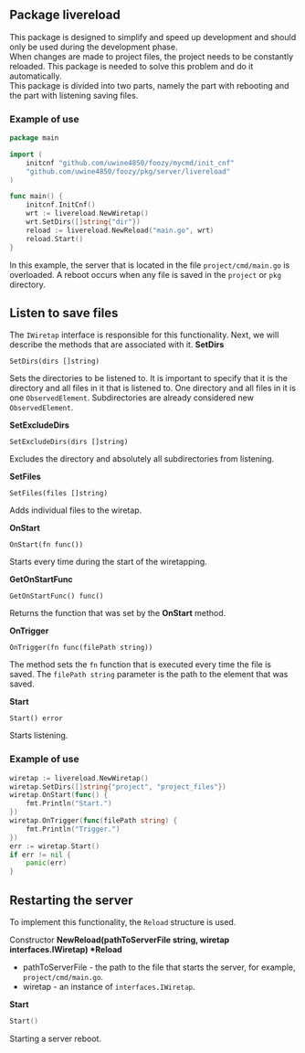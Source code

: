 ## Package livereload
This package is designed to simplify and speed up development and should only be used during the development phase.<br>
When changes are made to project files, the project needs to be constantly reloaded. This package is needed to solve 
this problem and do it automatically.<br>
This package is divided into two parts, namely the part with rebooting and the part with listening
saving files.

### Example of use
```go
package main

import (
	initcnf "github.com/uwine4850/foozy/mycmd/init_cnf"
	"github.com/uwine4850/foozy/pkg/server/livereload"
)

func main() {
	initcnf.InitCnf()
	wrt := livereload.NewWiretap()
	wrt.SetDirs([]string{"dir"})
	reload := livereload.NewReload("main.go", wrt)
	reload.Start()
}

```
In this example, the server that is located in the file ``project/cmd/main.go`` is overloaded. A reboot occurs
when any file is saved in the ``project`` or ``pkg`` directory.


## Listen to save files
The ``IWiretap`` interface is responsible for this functionality. Next, we will describe the methods that are associated with it.
__SetDirs__
```
SetDirs(dirs []string)
```
Sets the directories to be listened to.
It is important to specify that it is the directory and all files in it that is listened to.
One directory and all files in it is one `ObservedElement`.
Subdirectories are already considered new `ObservedElement`.

__SetExcludeDirs__
```
SetExcludeDirs(dirs []string)
```
Excludes the directory and absolutely all subdirectories from listening.

__SetFiles__
```
SetFiles(files []string)
```
Adds individual files to the wiretap.

__OnStart__
```
OnStart(fn func())
```
Starts every time during the start of the wiretapping.

__GetOnStartFunc__
```
GetOnStartFunc() func()
```
Returns the function that was set by the __OnStart__ method.

__OnTrigger__
```
OnTrigger(fn func(filePath string))
```
The method sets the ``fn`` function that is executed every time the file is saved. The ``filePath string`` parameter is the path to the
element that was saved.

__Start__
```
Start() error
```
Starts listening.

### Example of use
```go
wiretap := livereload.NewWiretap()
wiretap.SetDirs([]string{"project", "project_files"})
wiretap.OnStart(func() {
    fmt.Println("Start.")
})
wiretap.OnTrigger(func(filePath string) {
    fmt.Println("Trigger.")
})
err := wiretap.Start()
if err != nil {
    panic(err)
}
```

## Restarting the server
To implement this functionality, the ``Reload`` structure is used.

Constructor __NewReload(pathToServerFile string, wiretap interfaces.IWiretap) *Reload__<br>
* pathToServerFile - the path to the file that starts the server, for example, ``project/cmd/main.go``.
* wiretap - an instance of ``interfaces.IWiretap``.

__Start__
```go
Start()
```
Starting a server reboot.